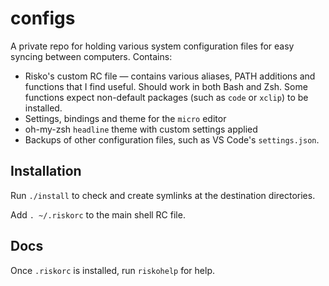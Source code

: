 # configs

A private repo for holding various system configuration files for easy syncing between computers. Contains:
* Risko's custom RC file — contains various aliases, PATH additions and functions that I find useful. Should work in both Bash and Zsh. Some functions expect non-default packages (such as `code` or `xclip`) to be installed.
* Settings, bindings and theme for the `micro` editor
* oh-my-zsh `headline` theme with custom settings applied
* Backups of other configuration files, such as VS Code's `settings.json`.


## Installation

Run `./install` to check and create symlinks at the destination directories.

Add `. ~/.riskorc` to the main shell RC file.


## Docs

Once `.riskorc` is installed, run `riskohelp` for help.
